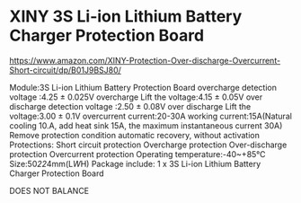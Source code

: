XINY 3S Li-ion Lithium Battery Charger Protection Board
=======================================================

https://www.amazon.com/XINY-Protection-Over-discharge-Overcurrent-Short-circuit/dp/B01J9BSJ80/

Module:3S Li-ion Lithium Battery Protection Board
overcharge detection voltage :4.25 ± 0.025V
overcharge Lift the voltage:4.15 ± 0.05V
over discharge detection voltage :2.50 ± 0.08V
over discharge Lift the voltage:3.00 ± 0.1V
overcurrent current:20-30A
working current:15A(Natural cooling 10.A, add heat sink 15A, the maximum instantaneous current 30A)
Remove protection condition automatic recovery, without activation
Protections:
Short circuit protection
Overcharge protection
Over-discharge protection
Overcurrent protection
Operating temperature:-40~+85℃
Size:50*22*4mm(L*W*H)
Package include:
1 x 3S Li-ion Lithium Battery Charger Protection Board

DOES NOT BALANCE
